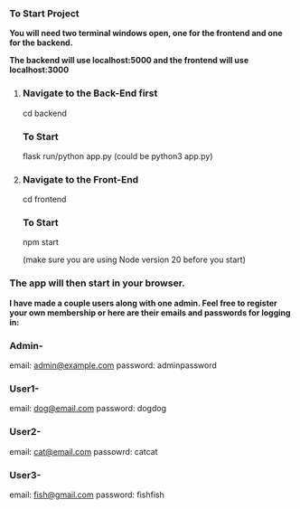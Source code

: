 ### To Start Project

**You will need two terminal windows open, 
one for the frontend and one for the backend.**

**The backend will use localhost:5000 and the frontend will use localhost:3000**

1. ### Navigate to the Back-End first
   cd backend
   
   ### To Start
   flask run/python app.py (could be python3 app.py)

2. ### Navigate to the Front-End
   cd frontend

   ### To Start
   npm start

   (make sure you are using Node version 20 before you start)
   
### The app will then start in your browser.


**I have made a couple users along with one admin. 
Feel free to register your own membership or here 
are their emails and passwords for logging in:**

### Admin-
email: admin@example.com
password: adminpassword

### User1-
email: dog@email.com
password: dogdog

### User2-
email: cat@email.com
passowrd: catcat

### User3-
email: fish@gmail.com
password: fishfish
